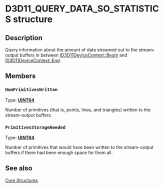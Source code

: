# D3D11_QUERY_DATA_SO_STATISTICS structure

## Description

Query information about the amount of data streamed out to the stream-output buffers in between [ID3D11DeviceContext::Begin](https://learn.microsoft.com/windows/desktop/api/d3d11/nf-d3d11-id3d11devicecontext-begin) and [ID3D11DeviceContext::End](https://learn.microsoft.com/windows/desktop/api/d3d11/nf-d3d11-id3d11devicecontext-end).

## Members

### `NumPrimitivesWritten`

Type: **[UINT64](https://learn.microsoft.com/windows/desktop/WinProg/windows-data-types)**

Number of primitives (that is, points, lines, and triangles) written to the stream-output buffers.

### `PrimitivesStorageNeeded`

Type: **[UINT64](https://learn.microsoft.com/windows/desktop/WinProg/windows-data-types)**

Number of primitives that would have been written to the stream-output buffers if there had been enough space for them all.

## See also

[Core Structures](https://learn.microsoft.com/windows/desktop/direct3d11/d3d11-graphics-reference-d3d11-core-structures)